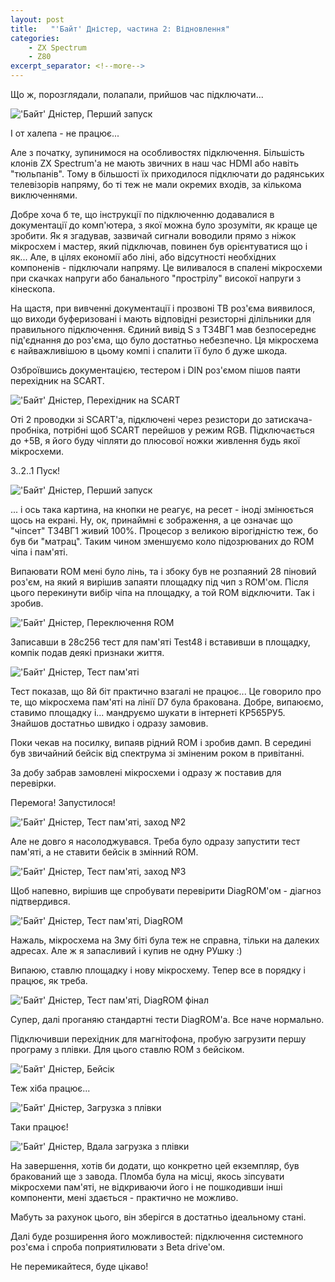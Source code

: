 ```yaml
---
layout: post
title:   "'Байт' Дністер, частина 2: Відновлення"
categories:
    - ZX Spectrum
    - Z80
excerpt_separator: <!--more-->
---
```

Що ж, порозглядали, полапали, прийшов час підключати...

!['Байт' Дністер, Перший запуск](/content/2024-08-06-Byte-Dnister-repair/IMG_7655.jpeg "'Байт' Дністер, Перший запуск")

І от халепа - не працює...
<!--more-->

Але з початку, зупинимося на особливостях підключення. Більшість клонів ZX Spectrum'а не мають звичних в наш час HDMI або навіть "тюльпанів". Тому в більшості їх приходилося підключати до радянських телевізорів напряму, бо ті теж не мали окремих входів, за кількома виключеннями.

Добре хоча б те, що інструкції по підключенню додавалися в документації до комп'ютера, з якої можна було зрозуміти, як краще це зробити. Як я згадував, зазвичай сигнали воводили прямо з ніжок мікросхем і мастер, який підключав, повинен був орієнтуватися що і як... Але, в цілях економії або ліні, або відсутності необхідних компоненів - підключали напряму. Це виливалося в спалені мікросхеми при скачках напруги або банального "прострілу" високої напруги з кінескопа.

На щастя, при вивченні документації і прозвоні ТВ роз'єма виявилося, що виходи буферизовані і мають відповідні резисторні ділільники для правильного підключення. Єдиний вивід S з Т34ВГ1 мав безпосереднє під'єднання до роз'єма, що було достатньо небезпечно. Ця мікросхема є найважливішою в цьому компі і спалити її було б дуже шкода.

Озброївшись документацією, тестером і DIN роз'ємом пішов паяти перехідник на SCART.

!['Байт' Дністер, Перехідник на SCART](/content/2024-08-06-Byte-Dnister-repair/IMG_7665.jpeg "'Байт' Дністер, Перехідник на SCART")

Оті 2 проводки зі SCART'а, підключені через резистори до затискача-пробніка, потрібні щоб SCART перейшов у режим RGB. Підключається до +5В, я його буду чіпляти до плюсової ножки живлення будь якої мікросхеми.

3..2..1 Пуск!

!['Байт' Дністер, Перший запуск](/content/2024-08-06-Byte-Dnister-repair/IMG_7655.jpeg "'Байт' Дністер, Перший запуск")

... і ось така картина, на кнопки не реагує, на ресет - іноді змінюється щось на екрані. Ну, ок, принаймні є зображення, а це означає що "чіпсет" Т34ВГ1 живий 100%. Процесор з великою вірогідністю теж, бо був би "матрац". Таким чином зменшуємо коло підозрюваних до ROM чіпа і пам'яті.

Випаювати ROM мені було лінь, та і збоку був не розпаяний 28 піновий роз'єм, на який я вирішив запаяти площадку під чип з ROM'ом. Після цього перекинути вибір чіпа на площадку, а той ROM відключити. Так і зробив.

!['Байт' Дністер, Переключення ROM](/content/2024-08-06-Byte-Dnister-repair/IMG_7657.jpeg "'Байт' Дністер, Переключення ROM")

Записавши в 28с256 тест для пам'яті Test48 і вставивши в площадку, компік подав деякі признаки життя.

!['Байт' Дністер, Тест пам'яті](/content/2024-08-06-Byte-Dnister-repair/IMG_7659.jpeg "'Байт' Дністер, Тест пам'яті")

Тест показав, що 8й біт практично взагалі не працює... Це говорило про те, що мікросхема пам'яті на лінії D7 була бракована. Добре, випаюємо, ставимо площадку і... мандруємо шукати в інтернеті КР565РУ5. Знайшов достатньо швидко і одразу замовив. 

Поки чекав на посилку, випаяв рідний ROM і зробив дамп. В середині був звичайний бейсік від спектрума зі зміненим роком в привітанні.

За добу забрав замовлені мікросхеми і одразу ж поставив для перевірки.

Перемога! Запустилося!

!['Байт' Дністер, Тест пам'яті, заход №2](/content/2024-08-06-Byte-Dnister-repair/IMG_7662.jpeg "'Байт' Дністер, Тест пам'яті, заход №2")

Але не довго я насолоджувався. Треба було одразу запустити тест пам'яті, а не ставити бейсік в змінний ROM.

!['Байт' Дністер, Тест пам'яті, заход №3](/content/2024-08-06-Byte-Dnister-repair/IMG_7663.jpeg "'Байт' Дністер, Тест пам'яті, заход №3")

Щоб напевно, вирішив ще спробувати перевірити DiagROM'ом - діагноз підтвердився.

!['Байт' Дністер, Тест пам'яті, DiagROM](/content/2024-08-06-Byte-Dnister-repair/IMG_7666.jpeg "'Байт' Дністер, Тест пам'яті, DiagROM")

Нажаль, мікросхема на 3му біті була теж не справна, тільки на далеких адресах. Але ж я запасливий і купив не одну РУшку :)

Випаюю, ставлю площадку і нову мікросхему. Тепер все в порядку і працює, як треба.

!['Байт' Дністер, Тест пам'яті, DiagROM фінал](/content/2024-08-06-Byte-Dnister-repair/IMG_7671.jpeg "'Байт' Дністер, Тест пам'яті, DiagROM фінал")

Супер, далі проганяю стандартні тести DiagROM'а. Все наче нормально.

Підключивши перехідник для магнітофона, пробую загрузити першу програму з плівки. Для цього ставлю ROM з бейсіком.

!['Байт' Дністер, Бейсік](/content/2024-08-06-Byte-Dnister-repair/IMG_7679.jpeg "'Байт' Дністер, Бейсік")

Теж хіба працює...

!['Байт' Дністер, Загрузка з плівки](/content/2024-08-06-Byte-Dnister-repair/IMG_7681.jpeg "'Байт' Дністер, Загрузка з плівки")

Таки працює!

!['Байт' Дністер, Вдала загрузка з плівки ](/content/2024-08-06-Byte-Dnister-repair/IMG_7682.jpeg "'Байт' Дністер, Вдала загрузка з плівки")

На завершення, хотів би додати, що конкретно цей екземпляр, був бракований ще з завода. Пломба була на місці, якось зіпсувати мікросхеми пам'яті, не відкриваючи його і не пошкодивши інші компоненти, мені здається - практично не можливо.

Мабуть за рахунок цього, він зберігся в достатньо ідеальному стані.

Далі буде розширення його можливостей: підключення системного роз'єма і спроба поприятилювати з Beta drive'ом.

Не перемикайтеся, буде цікаво!